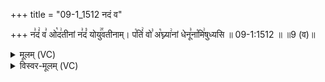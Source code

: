 +++
title = "09-1_1512 नदं व"

+++
न꣣दं꣢ व꣣ ओ꣡द꣢तीनां न꣣दं꣡ योयु꣢꣯वतीनाम्। प꣡तिं꣢ वो꣣ अ꣡घ्न्या꣢नां धेनू꣣ना꣡मि꣢षुध्यसि ॥ 09-1:1512 ॥ ॥9 (व)॥

<details><summary>मूलम् (VC)</summary>

न꣣दं꣢ व꣣ ओ꣡द꣢तीनां न꣣दं꣡ योयु꣢꣯वतीनाम् । प꣡तिं꣢ वो꣣ अ꣡घ्न्या꣢नां धेनू꣣ना꣡मि꣢षुध्यसि ॥१५१२॥
</details>

<details><summary>विस्वर-मूलम् (VC)</summary>

नदं व ओदतीनां नदं योयुवतीनाम् । पतिं वो अघ्न्यानां धेनूनामिषुध्यसि ॥१५१२॥
</details>